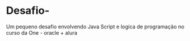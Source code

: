 # Desafio-
Um pequeno desafio envolvendo Java Script e logica de programação no curso da One - oracle + alura
